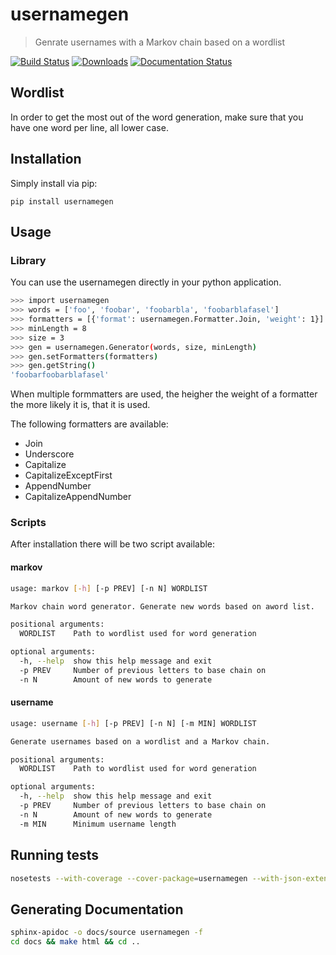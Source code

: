 # usernamegen
> Genrate usernames with a Markov chain based on a wordlist

[![Build Status](https://travis-ci.org/stylesuxx/usernamegen.svg?branch=master)](https://travis-ci.org/stylesuxx/usernamegen) [![Downloads](https://img.shields.io/pypi/dm/browserinfo.svg)](https://img.shields.io/pypi/dm/usernamegen.svg) [![Documentation Status](https://readthedocs.org/projects/usernamegen/badge/?version=latest)](http://usernamgen.readthedocs.io/?badge=latest)

## Wordlist
In order to get the most out of the word generation, make sure that you have one word per line, all lower case.

## Installation
Simply install via pip:

    pip install usernamegen

## Usage
### Library
You can use the usernamegen directly in your python application.
```bash
>>> import usernamegen
>>> words = ['foo', 'foobar', 'foobarbla', 'foobarblafasel']
>>> formatters = [{'format': usernamegen.Formatter.Join, 'weight': 1}]
>>> minLength = 8
>>> size = 3
>>> gen = usernamegen.Generator(words, size, minLength)
>>> gen.setFormatters(formatters)
>>> gen.getString()
'foobarfoobarblafasel'
```

When multiple formmatters are used, the heigher the weight of a formatter the more likely it is, that it is used.

The following formatters are available:

* Join
* Underscore
* Capitalize
* CapitalizeExceptFirst
* AppendNumber
* CapitalizeAppendNumber

### Scripts
After installation there will be two script available:

#### markov
```bash
usage: markov [-h] [-p PREV] [-n N] WORDLIST

Markov chain word generator. Generate new words based on aword list.

positional arguments:
  WORDLIST    Path to wordlist used for word generation

optional arguments:
  -h, --help  show this help message and exit
  -p PREV     Number of previous letters to base chain on
  -n N        Amount of new words to generate
```

#### username
```bash
usage: username [-h] [-p PREV] [-n N] [-m MIN] WORDLIST

Generate usernames based on a wordlist and a Markov chain.

positional arguments:
  WORDLIST    Path to wordlist used for word generation

optional arguments:
  -h, --help  show this help message and exit
  -p PREV     Number of previous letters to base chain on
  -n N        Amount of new words to generate
  -m MIN      Minimum username length
```

## Running tests
```bash
nosetests --with-coverage --cover-package=usernamegen --with-json-extended
```

## Generating Documentation
```bash
sphinx-apidoc -o docs/source usernamegen -f
cd docs && make html && cd ..
```

